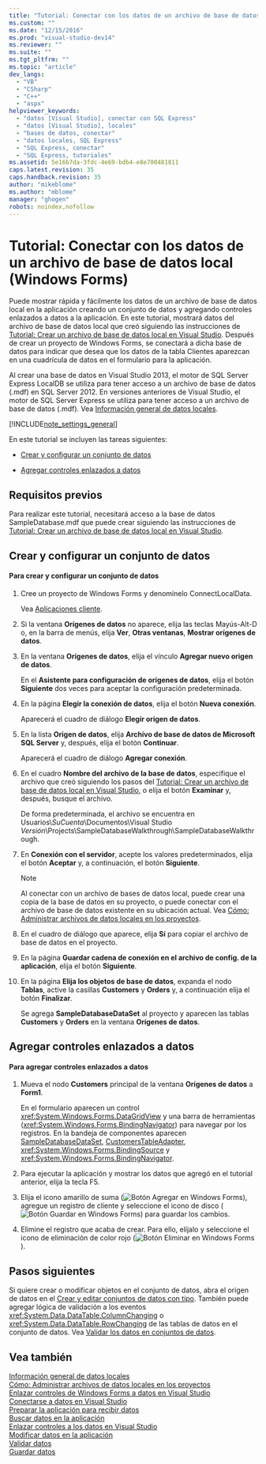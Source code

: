 ```yaml
---
title: "Tutorial: Conectar con los datos de un archivo de base de datos local (Windows Forms) | Microsoft Docs"
ms.custom: ""
ms.date: "12/15/2016"
ms.prod: "visual-studio-dev14"
ms.reviewer: ""
ms.suite: ""
ms.tgt_pltfrm: ""
ms.topic: "article"
dev_langs: 
  - "VB"
  - "CSharp"
  - "C++"
  - "aspx"
helpviewer_keywords: 
  - "datos [Visual Studio], conectar con SQL Express"
  - "datos [Visual Studio], locales"
  - "bases de datos, conectar"
  - "datos locales, SQL Express"
  - "SQL Express, conectar"
  - "SQL Express, tutoriales"
ms.assetid: 5e16b7da-3fdc-4e69-bdb4-e8e700481811
caps.latest.revision: 35
caps.handback.revision: 35
author: "mikeblome"
ms.author: "mblome"
manager: "ghogen"
robots: noindex,nofollow
---
```

# Tutorial: Conectar con los datos de un archivo de base de datos local (Windows Forms)
Puede mostrar rápida y fácilmente los datos de un archivo de base de datos local en la aplicación creando un conjunto de datos y agregando controles enlazados a datos a la aplicación.  En este tutorial, mostrará datos del archivo de base de datos local que creó siguiendo las instrucciones de [Tutorial: Crear un archivo de base de datos local en Visual Studio](../data-tools/create-a-sql-database-by-using-a-designer.md).  Después de crear un proyecto de Windows Forms, se conectará a dicha base de datos para indicar que desea que los datos de la tabla Clientes aparezcan en una cuadrícula de datos en el formulario para la aplicación.  
  
 Al crear una base de datos en Visual Studio 2013, el motor de SQL Server Express LocalDB se utiliza para tener acceso a un archivo de base de datos \(.mdf\) en SQL Server 2012.  En versiones anteriores de Visual Studio, el motor de SQL Server Express se utiliza para tener acceso a un archivo de base de datos \(.mdf\).  Vea [Información general de datos locales](../data-tools/local-data-overview.md).  
  
 [!INCLUDE[note_settings_general](../data-tools/includes/note_settings_general_md.md)]  
  
 En este tutorial se incluyen las tareas siguientes:  
  
-   [Crear y configurar un conjunto de datos](../data-tools/walkthrough-connecting-to-data-in-a-local-database-file-windows-forms.md#BKMK_CreateDataset)  
  
-   [Agregar controles enlazados a datos](../data-tools/walkthrough-connecting-to-data-in-a-local-database-file-windows-forms.md#BKMK_AddCtrls)  
  
## Requisitos previos  
 Para realizar este tutorial, necesitará acceso a la base de datos SampleDatabase.mdf que puede crear siguiendo las instrucciones de [Tutorial: Crear un archivo de base de datos local en Visual Studio](../data-tools/create-a-sql-database-by-using-a-designer.md).  
  
##  <a name="BKMK_CreateDataset"></a> Crear y configurar un conjunto de datos  
  
#### Para crear y configurar un conjunto de datos  
  
1.  Cree un proyecto de Windows Forms y denomínelo ConnectLocalData.  
  
     Vea [Aplicaciones cliente](../Topic/Developing%20Client%20Applications%20with%20the%20.NET%20Framework.md).  
  
2.  Si la ventana **Orígenes de datos** no aparece, elija las teclas Mayús\-Alt\-D o, en la barra de menús, elija **Ver**, **Otras ventanas**, **Mostrar orígenes de datos**.  
  
3.  En la ventana **Orígenes de datos**, elija el vínculo **Agregar nuevo origen de datos**.  
  
     En el **Asistente para configuración de orígenes de datos**, elija el botón **Siguiente** dos veces para aceptar la configuración predeterminada.  
  
4.  En la página **Elegir la conexión de datos**, elija el botón **Nueva conexión**.  
  
     Aparecerá el cuadro de diálogo **Elegir origen de datos**.  
  
5.  En la lista **Origen de datos**, elija **Archivo de base de datos de Microsoft SQL Server** y, después, elija el botón **Continuar**.  
  
     Aparecerá el cuadro de diálogo **Agregar conexión**.  
  
6.  En el cuadro **Nombre del archivo de la base de datos**, especifique el archivo que creó siguiendo los pasos del [Tutorial: Crear un archivo de base de datos local en Visual Studio](../data-tools/create-a-sql-database-by-using-a-designer.md), o elija el botón **Examinar** y, después, busque el archivo.  
  
     De forma predeterminada, el archivo se encuentra en Usuarios\\*SuCuenta*\\Documentos\\Visual Studio *Versión*\\Projects\\SampleDatabaseWalkthrough\\SampleDatabaseWalkthrough.  
  
7.  En **Conexión con el servidor**, acepte los valores predeterminados, elija el botón **Aceptar** y, a continuación, el botón **Siguiente**.  
  
    > [!NOTE]
    >  Al conectar con un archivo de bases de datos local, puede crear una copia de la base de datos en su proyecto, o puede conectar con el archivo de base de datos existente en su ubicación actual.  Vea [Cómo: Administrar archivos de datos locales en los proyectos](../data-tools/how-to-manage-local-data-files-in-your-project.md).  
  
8.  En el cuadro de diálogo que aparece, elija **Sí** para copiar el archivo de base de datos en el proyecto.  
  
9. En la página **Guardar cadena de conexión en el archivo de config. de la aplicación**, elija el botón **Siguiente**.  
  
10. En la página **Elija los objetos de base de datos**, expanda el nodo **Tablas**, active la casillas **Customers** y **Orders** y, a continuación elija el botón **Finalizar**.  
  
     Se agrega **SampleDatabaseDataSet** al proyecto y aparecen las tablas **Customers** y **Orders** en la ventana **Orígenes de datos**.  
  
##  <a name="BKMK_AddCtrls"></a> Agregar controles enlazados a datos  
  
#### Para agregar controles enlazados a datos  
  
1.  Mueva el nodo **Customers** principal de la ventana **Orígenes de datos** a **Form1**.  
  
     En el formulario aparecen un control <xref:System.Windows.Forms.DataGridView> y una barra de herramientas \(<xref:System.Windows.Forms.BindingNavigator>\) para navegar por los registros.  En la bandeja de componentes aparecen [SampleDatabaseDataSet](../data-tools/dataset-tools-in-visual-studio.md), [CustomersTableAdapter](../data-tools/tableadapter-overview.md), <xref:System.Windows.Forms.BindingSource> y <xref:System.Windows.Forms.BindingNavigator>.  
  
2.  Para ejecutar la aplicación y mostrar los datos que agregó en el tutorial anterior, elija la tecla F5.  
  
3.  Elija el icono amarillo de suma \(![Botón Agregar en Windows Forms](~/docs/data-tools/media/addrecord.png "AddRecord")\), agregue un registro de cliente y seleccione el icono de disco \(![Botón Guardar en Windows Forms](~/docs/data-tools/media/saveinwf.png "SaveInWF")\) para guardar los cambios.  
  
4.  Elimine el registro que acaba de crear. Para ello, elíjalo y seleccione el icono de eliminación de color rojo \(![Botón Eliminar en Windows Forms](~/docs/data-tools/media/deleterecord.png "DeleteRecord")\).  
  
## Pasos siguientes  
 Si quiere crear o modificar objetos en el conjunto de datos, abra el origen de datos en el [Crear y editar conjuntos de datos con tipo](../data-tools/creating-and-editing-typed-datasets.md).  También puede agregar lógica de validación a los eventos <xref:System.Data.DataTable.ColumnChanging> o <xref:System.Data.DataTable.RowChanging> de las tablas de datos en el conjunto de datos.  Vea [Validar los datos en conjuntos de datos](../data-tools/validate-data-in-datasets.md).  
  
## Vea también  
 [Información general de datos locales](../data-tools/local-data-overview.md)   
 [Cómo: Administrar archivos de datos locales en los proyectos](../data-tools/how-to-manage-local-data-files-in-your-project.md)   
 [Enlazar controles de Windows Forms a datos en Visual Studio](../data-tools/bind-windows-forms-controls-to-data-in-visual-studio.md)   
 [Conectarse a datos en Visual Studio](../data-tools/connecting-to-data-in-visual-studio.md)   
 [Preparar la aplicación para recibir datos](../Topic/Preparing%20Your%20Application%20to%20Receive%20Data.md)   
 [Buscar datos en la aplicación](../data-tools/fetching-data-into-your-application.md)   
 [Enlazar controles a los datos en Visual Studio](../data-tools/bind-controls-to-data-in-visual-studio.md)   
 [Modificar datos en la aplicación](../data-tools/editing-data-in-your-application.md)   
 [Validar datos](../Topic/Validating%20Data.md)   
 [Guardar datos](../data-tools/saving-data.md)